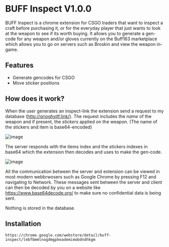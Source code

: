 # BUFF Inspect V1.0.0

BUFF Inspect is a chrome extension for CSGO traders that want to inspect a craft before purchasing it, or for the everyday player that just wants to look at the weapon to see if its worth buying. It allows you to generate a gen-code for any weapon and/or gloves currently on the Buff163 marketplace which allows you to go on servers such as Broskin and view the weapon in-game.


## Features

- Generate gencodes for CSGO
- Move sticker positions

## How does it work?

When the user generates an inspect-link the extension send a request to my database (http://grioghyjtf.link/). The request includes the *name* of the weapon and if present, the *stickers* applied on the weapon. (The name of the stickers and item is base64-encoded)

![image](https://user-images.githubusercontent.com/97019006/148032998-40112dab-8371-4922-b53f-a4e864aa75a7.png)


The server responds with the items index and the stickers indexes in base64 which the extension then decodes and uses to make the gen-code. 

![image](https://user-images.githubusercontent.com/97019006/148033185-74ede557-f7cc-4bcb-9159-148a2da55352.png)


All the communication between the server and extension can be viewed in most modern webbrwosers such as Google Chrome by pressing F12 and navigating to Network. These messages sent between the server and client can then be decoded by you on a website like https://www.base64decode.org/ to make sure no confidential data is being sent. 

Nothing is stored in the database.


## Installation
```
https://chrome.google.com/webstore/detail/buff-inspect/lebfbmmlnogdmgpkeademimobdndhkgm
```
